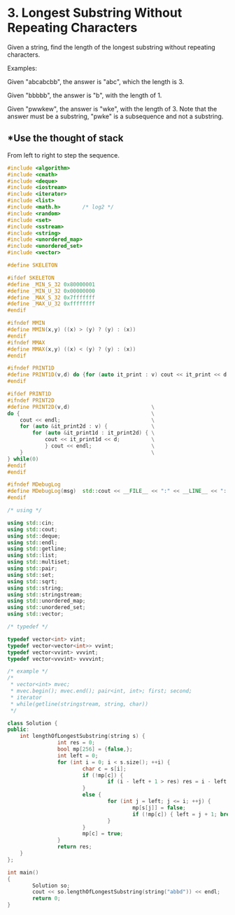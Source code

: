 # 3. Longest Substring Without Repeating Characters
Given a string, find the length of the longest substring without repeating characters.

Examples:

Given "abcabcbb", the answer is "abc", which the length is 3.

Given "bbbbb", the answer is "b", with the length of 1.

Given "pwwkew", the answer is "wke", with the length of 3. Note that the answer must be a substring, "pwke" is a subsequence and not a substring.


## ***Use the thought of stack**
From left to right to step the sequence.

```cpp
#include <algorithm>
#include <cmath>
#include <deque>
#include <iostream>
#include <iterator>
#include <list>
#include <math.h>       /* log2 */
#include <random>
#include <set>
#include <sstream>
#include <string>
#include <unordered_map>
#include <unordered_set>
#include <vector>

#define SKELETON

#ifdef SKELETON 
#define _MIN_S_32 0x80000001
#define _MIN_U_32 0x00000000
#define _MAX_S_32 0x7fffffff
#define _MAX_U_32 0xffffffff
#endif

#ifndef MMIN
#define MMIN(x,y) ((x) > (y) ? (y) : (x))
#endif
#ifndef MMAX
#define MMAX(x,y) ((x) < (y) ? (y) : (x))
#endif

#ifndef PRINT1D
#define PRINT1D(v,d) do {for (auto it_print : v) cout << it_print << d; cout << endl;}while(0)
#endif

#ifdef PRINT1D
#ifndef PRINT2D
#define PRINT2D(v,d)                          \
do {                                          \
    cout << endl;                             \
    for (auto &it_print2d : v) {              \
        for (auto &it_print1d : it_print2d) { \
            cout << it_print1d << d;          \
            } cout << endl;                   \
    }                                         \
} while(0)
#endif
#endif

#ifndef MDebugLog
#define MDebugLog(msg)  std::cout << __FILE__ << ":" << __LINE__ << ": " << msg
#endif

/* using */

using std::cin;
using std::cout;
using std::deque;
using std::endl;
using std::getline;
using std::list;
using std::multiset;
using std::pair;
using std::set;
using std::sqrt;
using std::string;
using std::stringstream;
using std::unordered_map;
using std::unordered_set;
using std::vector;

/* typedef */

typedef vector<int> vint;
typedef vector<vector<int>> vvint;
typedef vector<vvint> vvvint;
typedef vector<vvvint> vvvvint;

/* example */
/*
 * vector<int> mvec;
 * mvec.begin(); mvec.end(); pair<int, int>; first; second;
 * iterator
 * while(getline(stringstream, string, char))
 */

class Solution {
public:
	int lengthOfLongestSubstring(string s) {
                int res = 0;
                bool mp[256] = {false,};
                int left = 0;
                for (int i = 0; i < s.size(); ++i) {
                        char c = s[i];
                        if (!mp[c]) {
                                if (i - left + 1 > res) res = i - left + 1;
                        }
                        else {
                                for (int j = left; j <= i; ++j) {
                                        mp[s[j]] = false;
                                        if (!mp[c]) { left = j + 1; break; }
                                }
                        }
                        mp[c] = true;
                }
                return res;
	}
};

int main()
{
        Solution so;
        cout << so.lengthOfLongestSubstring(string("abbd")) << endl;
        return 0;
}

```
